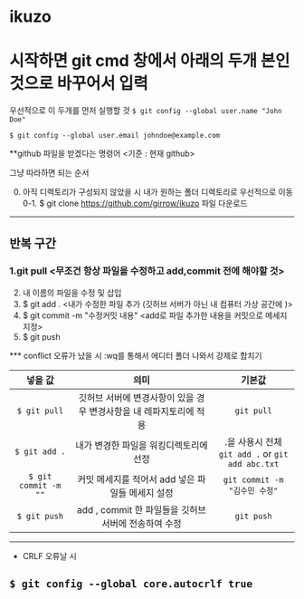 # ikuzo

시작하면 git cmd 창에서 아래의 두개 본인것으로 바꾸어서 입력
======


우선적으로 이 두개를 먼저 실행할 것
`$ git config --global user.name "John Doe"`

`$ git config --global user.email johndoe@example.com`

**github 파일을 받겠다는 명령어 <기준 : 현재 github>

그냥 따라하면 되는 순서

0. 아직 디렉토리가 구성되지 않았을 시 내가 원하는 폴더 디렉토리로 우선적으로 이동<br>
0-1. $ git clone https://github.com/girrow/ikuzo 파일 다운로드 

---
반복 구간
---
### 1.git pull <무조건 항상 파일을 수정하고 add,commit 전에 해야할 것>
2. 내 이름의 파일을 수정 및 삽입
3. $ git add . <내가 수정한 파일 추가 (깃허브 서버가 아닌 내 컴퓨터 가상 공간에 )>
4. $ git commit -m "수정커밋 내용" <add로 파일 추가한 내용을 커밋으로 메세지 지정>
5. $ git push

*** conflict 오류가 났을 시 :wq를 통해서 에디터 폴더 나와서 강제로 합치기


| 넣을 값 | 의미 | 기본값 |
|:---:|:---:|:---:|
| `$ git pull` | 깃허브 서버에 변경사항이 있을 경우 변경사항을 내 레파지토리에 적용 | `git pull` |
| `$ git add .` | 내가 변경한 파일을 워킹디렉토리에 선정 | .을 사용시 전체 <br> `git add .` or `git add abc.txt` |
| `$ git commit -m ""` | 커밋 메세지를 적어서 add 넣은 파일들 메세지 설정 | `git commit -m "김수민 수정"` |
| `$ git push` | add , commit 한 파일들을 깃허브 서버에 전송하여 수정 | `git push` |


---

* CRLF 오류날 시

`$ git config --global core.autocrlf true`
------
